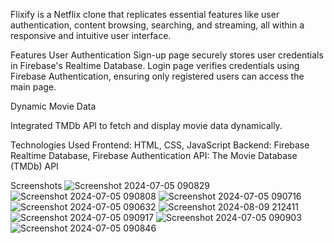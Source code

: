 Flixify is a Netflix clone that replicates essential features like user authentication, content browsing, searching, and streaming, all within a responsive and intuitive user interface.

Features
User Authentication
Sign-up page securely stores user credentials in Firebase's Realtime Database.
Login page verifies credentials using Firebase Authentication, ensuring only registered users can access the main page.

Dynamic Movie Data

Integrated TMDb API to fetch and display movie data dynamically.

Technologies Used
Frontend: HTML, CSS, JavaScript
Backend: Firebase Realtime Database, Firebase Authentication
API: The Movie Database (TMDb) API

Screenshots
![Screenshot 2024-07-05 090829](https://github.com/user-attachments/assets/eff87695-07fd-4c61-8d10-454f1a33f758)
![Screenshot 2024-07-05 090808](https://github.com/user-attachments/assets/8a6a1476-d320-4308-8097-fbcb12151890)
![Screenshot 2024-07-05 090716](https://github.com/user-attachments/assets/9bf4ab4d-08a8-42a9-9163-4a398745df1c)
![Screenshot 2024-07-05 090632](https://github.com/user-attachments/assets/f74710c8-1345-47cb-bac1-72f8bc2ad697)
![Screenshot 2024-08-09 212411](https://github.com/user-attachments/assets/13c96072-8028-42e1-ac79-19710b8e7268)
![Screenshot 2024-07-05 090917](https://github.com/user-attachments/assets/b3965c76-3613-471b-8ab4-67f18474b31e)
![Screenshot 2024-07-05 090903](https://github.com/user-attachments/assets/8e393978-2bc4-4483-9cc1-742c3d9c66e9)
![Screenshot 2024-07-05 090846](https://github.com/user-attachments/assets/588d8bfb-937d-4a77-86b1-bab0cb9bd04d)
